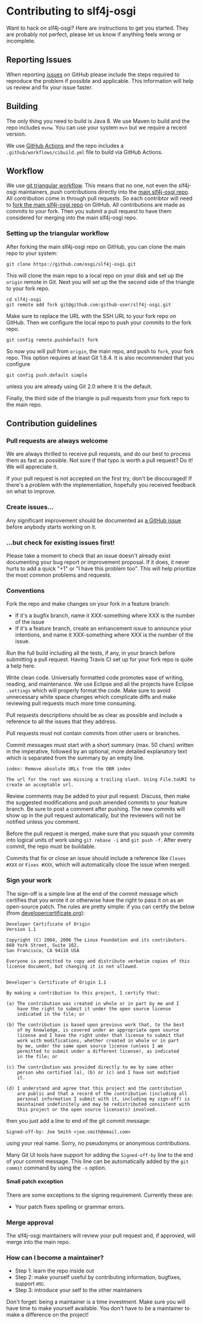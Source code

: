 # Contributing to slf4j-osgi

Want to hack on slf4j-osgi? Here are instructions to get you
started. They are probably not perfect, please let us know if anything
feels wrong or incomplete.

## Reporting Issues

When reporting [issues](https://github.com/osgi/slf4j-osgi/issues) 
on GitHub please include the steps required to reproduce the problem if possible and applicable.
This information will help us review and fix your issue faster.

## Building

The only thing you need to build is Java 8. We use Maven to build and the repo includes `mvnw`.
You can use your system `mvn` but we require a recent version.

We use [GitHub Actions](https://github.com/osgi/slf4j-osgi/actions?query=workflow%3A%22CI+Build%22) and the repo includes a
`.github/workflows/cibuild.yml` file to build via GitHub Actions.

## Workflow

We use [git triangular workflow](https://www.sociomantic.com/blog/2014/05/git-triangular-workflow/).
This means that no one, not even the slf4j-osgi maintainers, push contributions directly into the [main slf4j-osgi
repo](https://github.com/osgi/slf4j-osgi). All contribution come in through pull requests.
So each contribtor will need to [fork the main slf4j-osgi repo](https://github.com/osgi/slf4j-osgi/fork)
on GitHub. All contributions are made as commits to your fork. Then you submit a
pull request to have them considered for merging into the main slf4j-osgi repo.

### Setting up the triangular workflow

After forking the main slf4j-osgi repo on GitHub, you can clone the main repo to your system:

    git clone https://github.com/osgi/slf4j-osgi.git

This will clone the main repo to a local repo on your disk and set up the `origin` remote in Git.
Next you will set up the the second side of the triangle to your fork repo.

    cd slf4j-osgi
    git remote add fork git@github.com:github-user/slf4j-osgi.git

Make sure to replace the URL with the SSH URL to your fork repo on GitHub. Then we configure
the local repo to push your commits to the fork repo.

    git config remote.pushdefault fork

So now you will pull from `origin`, the main repo, and push to `fork`, your fork repo.
This option requires at least Git 1.8.4. It is also recommended that you configure

    git config push.default simple

unless you are already using Git 2.0 where it is the default.

Finally, the third side of the triangle is pull requests from your fork repo to the
main repo.

## Contribution guidelines

### Pull requests are always welcome

We are always thrilled to receive pull requests, and do our best to
process them as fast as possible. Not sure if that typo is worth a pull
request? Do it! We will appreciate it.

If your pull request is not accepted on the first try, don't be
discouraged! If there's a problem with the implementation, hopefully you
received feedback on what to improve.

### Create issues...

Any significant improvement should be documented as [a GitHub
issue](https://github.com/osgi/slf4j-osgi/issues) before anybody
starts working on it.

### ...but check for existing issues first!

Please take a moment to check that an issue doesn't already exist
documenting your bug report or improvement proposal. If it does, it
never hurts to add a quick "+1" or "I have this problem too". This will
help prioritize the most common problems and requests.

### Conventions

Fork the repo and make changes on your fork in a feature branch:

- If it's a bugfix branch, name it XXX-something where XXX is the number of the
  issue
- If it's a feature branch, create an enhancement issue to announce your
  intentions, and name it XXX-something where XXX is the number of the issue.

Run the full build including all the tests, if any, in your branch before
submitting a pull request. Having Travis CI set up for your fork repo is quite
a help here.

Write clean code. Universally formatted code promotes ease of writing, reading,
and maintenance. We use Eclipse and all the projects have Eclipse `.settings` which
will properly format the code. Make sure to avoid unnecessary white space changes
which complicate diffs and make reviewing pull requests much more time consuming.

Pull requests descriptions should be as clear as possible and include a
reference to all the issues that they address.

Pull requests must not contain commits from other users or branches.

Commit messages must start with a short summary (max. 50
chars) written in the imperative, followed by an optional, more detailed
explanatory text which is separated from the summary by an empty line.

    index: Remove absolute URLs from the OBR index

    The url for the root was missing a trailing slash. Using File.toURI to
    create an acceptable url.

Review comments may be added to your pull request. Discuss, then make the
suggested modifications and push amended commits to your feature branch. Be
sure to post a comment after pushing. The new commits will show up in the pull
request automatically, but the reviewers will not be notified unless you
comment.

Before the pull request is merged, make sure that you squash your commits into
logical units of work using `git rebase -i` and `git push -f`. After every
commit, the repo must be buildable.

Commits that fix or close an issue should include a reference like `Closes #XXX`
or `Fixes #XXX`, which will automatically close the issue when merged.

### Sign your work

The sign-off is a simple line at the end of the commit message
which certifies that you wrote it or otherwise have the right to
pass it on as an open-source patch.  The rules are pretty simple: if you
can certify the below (from
[developercertificate.org](http://developercertificate.org/)):

```
Developer Certificate of Origin
Version 1.1

Copyright (C) 2004, 2006 The Linux Foundation and its contributors.
660 York Street, Suite 102,
San Francisco, CA 94110 USA

Everyone is permitted to copy and distribute verbatim copies of this
license document, but changing it is not allowed.


Developer's Certificate of Origin 1.1

By making a contribution to this project, I certify that:

(a) The contribution was created in whole or in part by me and I
    have the right to submit it under the open source license
    indicated in the file; or

(b) The contribution is based upon previous work that, to the best
    of my knowledge, is covered under an appropriate open source
    license and I have the right under that license to submit that
    work with modifications, whether created in whole or in part
    by me, under the same open source license (unless I am
    permitted to submit under a different license), as indicated
    in the file; or

(c) The contribution was provided directly to me by some other
    person who certified (a), (b) or (c) and I have not modified
    it.

(d) I understand and agree that this project and the contribution
    are public and that a record of the contribution (including all
    personal information I submit with it, including my sign-off) is
    maintained indefinitely and may be redistributed consistent with
    this project or the open source license(s) involved.
```

then you just add a line to end of the git commit message:

    Signed-off-by: Joe Smith <joe.smith@email.com>

using your real name. Sorry, no pseudonyms or anonymous contributions.

Many Git UI tools have support for adding the `Signed-off-by` line to the end of your commit
message. This line can be automatically added by the `git commit` command by using the `-s` option.

#### Small patch exception

There are some exceptions to the signing requirement. Currently these are:

* Your patch fixes spelling or grammar errors.

### Merge approval

The slf4j-osgi maintainers will review your pull request and, if approved, will merge into
the main repo.

### How can I become a maintainer?

* Step 1: learn the repo inside out
* Step 2: make yourself useful by contributing information, bugfixes, support etc.
* Step 3: introduce your self to the other maintainers

Don't forget: being a maintainer is a time investment. Make sure you will have time
to make yourself available. You don't have to be a maintainer to make a difference
on the project!

